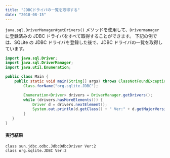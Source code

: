 ```yaml
---
title: "JDBCドライバの一覧を取得する"
date: "2010-08-15"
---
```


```java.sql.DriverManager#getDrivers()``` メソッドを使用して、```Drivermanager``` に登録済みの JDBC ドライバをすべて取得することができます。
下記の例では、SQLite の JDBC ドライバを登録した後で、JDBC ドライバの一覧を取得しています。

```java
import java.sql.Driver;
import java.sql.DriverManager;
import java.util.Enumeration;

public class Main {
    public static void main(String[] args) throws ClassNotFoundException {
        Class.forName("org.sqlite.JDBC");

        Enumeration<Driver> drivers = DriverManager.getDrivers();
        while (drivers.hasMoreElements()) {
            Driver d = drivers.nextElement();
            System.out.println(d.getClass() + " Ver:" + d.getMajorVersion());
        }
   }
}
```

#### 実行結果
```
class sun.jdbc.odbc.JdbcOdbcDriver Ver:2
class org.sqlite.JDBC Ver:3
```

